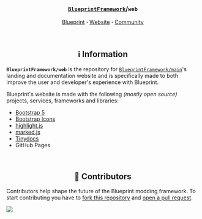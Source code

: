 <!-- Header -->
<br/><h3 align="center"><a href="https://github.com/BlueprintFramework"><code>BlueprintFramework</code></a>/<code>web</code></h3>
<p align="center">
  <a href="https://github.com/BlueprintFramework/main">Blueprint</a> <b>·</b>
  <a href="https://blueprint.zip">Website</a> <b>·</b>
  <a href="https://discord.gg/CUwHwv6xRe">Community</a>
</p>



<!-- Information -->
<br/><h2 align="center">ℹ️ Information</h2>

**`BlueprintFramework/web`** is the repository for [`BlueprintFramework/main`](https://github.com/BlueprintFramework/main)'s landing and documentation website and is specifically made to both improve the user and developer's experience with Blueprint.

Blueprint's website is made with the following *(mostly open source)* projects, services, frameworks and libraries:
- [Bootstrap 5](https://getbootstrap.com)
- [Bootstrap Icons](https://icons.getbootstrap.com)
- [highlight.js](https://highlightjs.org)
- [marked.js](https://marked.js.org)
- [Tinydocs](https://github.com/prplwtf/tinydocs)
- GitHub Pages



<!-- Contributors -->
<br/><h2 align="center">👥 Contributors</h2>

Contributors help shape the future of the Blueprint modding framework. To start contributing you have to [fork this repository](https://github.com/blueprintFramework/web/fork) and [open a pull request](https://github.com/BlueprintFramework/web/compare).

<a href="https://github.com/BlueprintFramework/web/graphs/contributors">
  <img src="https://contrib.rocks/image?repo=BlueprintFramework/web" />
</a>
